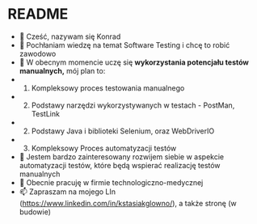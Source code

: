 # README
- 👋 Cześć, nazywam się Konrad
- 👀 Pochłaniam wiedzę na temat Software Testing i chcę to robić zawodowo
- 🌱 W obecnym momencie uczę się **wykorzystania potencjału testów manualnych,** mój plan to:
- 1. Kompleksowy proces testowania manualnego
- 2. Podstawy narzędzi wykorzystywanych w testach - PostMan, TestLink
- 2. Podstawy Java i biblioteki Selenium, oraz WebDriverIO
- 3. Kompleksowy Proces automatyzacji testów
- 🌱 Jestem bardzo zainteresowany rozwijem siebie w aspekcie automatyzacji testów, które będą wspierać realizację testów manualnych
- 💞️ Obecnie pracuję w firmie technologiczno-medycznej 
- 📫 Zapraszam na mojego LIn (https://www.linkedin.com/in/kstasiakglowno/), a także stronę (w budowie)

